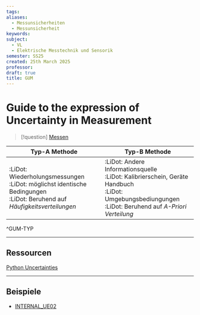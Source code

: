 ```yaml
---
tags: 
aliases:
  - Messunsicherheiten
  - Messunsicherheit
keywords: 
subject:
  - VL
  - Elektrische Messtechnik und Sensorik
semester: SS25
created: 25th March 2025
professor: 
draft: true
title: GUM
---
```


# Guide to the expression of Uncertainty in Measurement

> [!question] [Messen](Messtechnik.md)

| **Typ-A Methode**                                                                                                            | **Typ-B Methode**                                                                                                                                            |
| ---------------------------------------------------------------------------------------------------------------------------- | ------------------------------------------------------------------------------------------------------------------------------------------------------------ |
| :LiDot: Wiederholungsmessungen<br>:LiDot: möglichst identische Bedingungen<br>:LiDot: Beruhend auf *Häufigkeitsverteilungen* | :LiDot: Andere Informationsquelle<br>:LiDot: Kalibrierschein, Geräte Handbuch<br>:LiDot: Umgebungsbediungungen<br>:LiDot: Beruhend auf *A-Priori Verteilung* |

^GUM-TYP


---

## Ressourcen

[Python Uncertainties](../Softwareentwicklung/Python/Uncertainties.md)

---

## Beispiele

- [INTERNAL_UE02](../xEDU/B4_SS25/EMTS/UE/UE02.md#6.%20GUM)